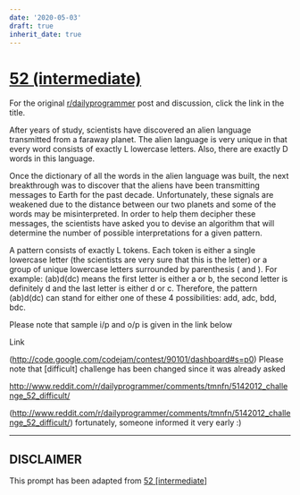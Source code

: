 ```yaml
---
date: '2020-05-03'
draft: true
inherit_date: true
---
```


# [52 (intermediate)](https://www.reddit.com/r/dailyprogrammer/comments/tmnfx/5142012_challenge_52_intermediate/)

For the original [r/dailyprogrammer](https://www.reddit.com/r/dailyprogrammer/) post and discussion, click the link in the title.

After years of study, scientists have discovered an alien language transmitted from a faraway planet. The alien language is very unique in that every word consists of exactly L lowercase letters. Also, there are exactly D words in this language.

Once the dictionary of all the words in the alien language was built, the next breakthrough was to discover that the aliens have been transmitting messages to Earth for the past decade. Unfortunately, these signals are weakened due to the distance between our two planets and some of the words may be misinterpreted. In order to help them decipher these messages, the scientists have asked you to devise an algorithm that will determine the number of possible interpretations for a given pattern.

A pattern consists of exactly L tokens. Each token is either a single lowercase letter (the scientists are very sure that this is the letter) or a group of unique lowercase letters surrounded by parenthesis ( and ). For example: (ab)d(dc) means the first letter is either a or b, the second letter is definitely d and the last letter is either d or c. Therefore, the pattern (ab)d(dc) can stand for either one of these 4 possibilities: add, adc, bdd, bdc.

Please note that sample i/p and o/p is given in the link below

Link

(http://code.google.com/codejam/contest/90101/dashboard#s=p0)
Please note that [difficult] challenge has been changed since it was already asked

http://www.reddit.com/r/dailyprogrammer/comments/tmnfn/5142012_challenge_52_difficult/

(http://www.reddit.com/r/dailyprogrammer/comments/tmnfn/5142012_challenge_52_difficult/)
fortunately, someone informed it very early :)


----
## **DISCLAIMER**
This prompt has been adapted from [52 [intermediate]](https://www.reddit.com/r/dailyprogrammer/comments/tmnfx/5142012_challenge_52_intermediate/
)
